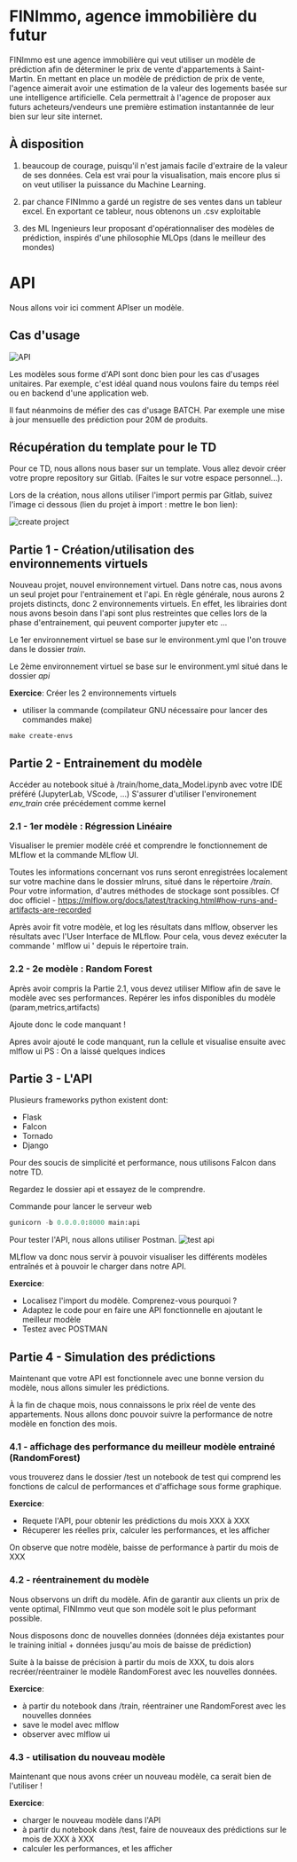 # FINImmo, agence immobilière du futur 

FINImmo est une agence immobilière qui veut utiliser un modèle de prédiction afin de déterminer le prix de vente d'appartements à Saint-Martin. 
En mettant en place un modèle de prédiction de prix de vente, l'agence aimerait avoir une estimation de la valeur des logements basée sur une intelligence artificielle. Cela permettrait à l'agence de proposer aux futurs acheteurs/vendeurs une première estimation instantannée de leur bien sur leur site internet. 

## À disposition

1) beaucoup de courage, puisqu'il n'est jamais facile d'extraire de la valeur de ses données. Cela est vrai pour la visualisation, mais encore plus si on veut utiliser la puissance du Machine Learning. 

2) par chance FINImmo a gardé un registre de ses ventes dans un tableur excel.
En exportant ce tableur, nous obtenons un .csv exploitable

3) des ML Ingenieurs leur proposant d'opérationnaliser des modèles de prédiction, inspirés d'une philosophie MLOps (dans le meilleur des mondes)


# API
 
Nous allons voir ici comment APIser un modèle.

## Cas d'usage

![API](img/api.png)

Les modèles sous forme d'API sont donc bien pour les cas d'usages unitaires. Par exemple, c'est idéal quand nous voulons faire du temps réel ou en backend d'une application web.

Il faut néanmoins de méfier des cas d'usage BATCH. Par exemple une mise à jour mensuelle des prédiction pour 20M de produits.

## Récupération du template pour le TD

Pour ce TD, nous allons nous baser sur un template. Vous allez devoir créer votre propre repository sur Gitlab. (Faites le sur votre espace personnel...).

Lors de la création, nous allons utiliser l'import permis par Gitlab, suivez l'image ci dessous (lien du projet à import : mettre le bon lien):

![create project](img/create_project.png)


## Partie 1 - Création/utilisation des environnements virtuels

Nouveau projet, nouvel environnement virtuel.
Dans notre cas, nous avons un seul projet pour l'entrainement et l'api. 
En règle générale, nous aurons 2 projets distincts, donc 2 environnements virtuels. En effet, les librairies dont nous avons besoin dans l'api sont plus restreintes que celles lors de la phase d'entrainement, qui peuvent comporter jupyter etc ...

Le 1er environnement virtuel se base sur le environment.yml que l'on trouve dans le dossier *train*.

Le 2ème environnement virtuel se base sur le environment.yml situé dans le dossier *api*

**Exercice**: Créer les 2 environnements virtuels

- utiliser la commande (compilateur GNU nécessaire pour lancer des commandes make)

`make create-envs`

## Partie 2 - Entrainement du modèle

Accéder au notebook situé à /train/home_data_Model.ipynb avec votre IDE préféré (JupyterLab, VScode, ...)
S'assurer d'utiliser l'environement _env_train_ crée précédement comme kernel

### 2.1 - 1er modèle : Régression Linéaire

Visualiser le premier modèle créé et comprendre le fonctionnement de MLflow et la commande MLflow UI.

Toutes les informations concernant vos runs seront enregistrées localement sur votre machine dans le dossier mlruns, situé dans le répertoire _/train_.
Pour votre information, d'autres méthodes de stockage sont possibles. Cf doc officiel - https://mlflow.org/docs/latest/tracking.html#how-runs-and-artifacts-are-recorded

Après avoir fit votre modèle, et log les résultats dans mlflow, observer les résultats avec l'User Interface de MLflow.
Pour cela, vous devez exécuter la commande ' mlflow ui ' depuis le répertoire train.


### 2.2 - 2e modèle : Random Forest

Après avoir compris la Partie 2.1, vous devez utiliser Mlflow afin de save le modèle avec ses performances.
Repérer les infos disponibles du modèle (param,metrics,artifacts)

Ajoute donc le code manquant ! 

Apres avoir ajouté le code manquant, run la cellule et visualise ensuite avec mlflow ui
PS : On a laissé quelques indices



## Partie 3 - L'API

Plusieurs frameworks python existent dont:

- Flask
- Falcon
- Tornado
- Django

Pour des soucis de simplicité et performance, nous utilisons Falcon dans notre TD.

Regardez le dossier api et essayez de le comprendre.

Commande pour lancer le serveur web
```python
gunicorn -b 0.0.0.0:8000 main:api
```

Pour tester l'API, nous allons utiliser Postman.
![test api](img/test-api.png)

MLflow va donc nous servir à pouvoir visualiser les différents modèles entraînés et à pouvoir le charger dans notre API. 

**Exercice**:

- Localisez l'import du modèle. Comprenez-vous pourquoi ?
- Adaptez le code pour en faire une API fonctionnelle en ajoutant le meilleur modèle
- Testez avec POSTMAN

## Partie 4 - Simulation des prédictions

Maintenant que votre API est fonctionnele avec une bonne version du modèle, nous allons simuler les prédictions. 

À la fin de chaque mois, nous connaissons le prix réel de vente des appartements. Nous allons donc pouvoir suivre la performance de notre modèle en fonction des mois.

### 4.1 - affichage des performance du meilleur modèle entrainé (RandomForest)

vous trouverez dans le dossier /test un notebook de test qui comprend les fonctions de calcul de performances et d'affichage sous forme graphique. 

**Exercice**:

- Requete l'API, pour obtenir les prédictions du mois XXX à XXX
- Récuperer les réelles prix, calculer les performances, et les afficher

On observe que notre modèle, baisse de performance à partir du mois de XXX

### 4.2 - réentrainement du modèle

Nous observons un drift du modèle. Afin de garantir aux clients un prix de vente optimal, FINImmo veut que son modèle soit le plus peformant possible. 

Nous disposons donc de nouvelles données (données déja existantes pour le training initial + données jusqu'au mois de baisse de prédiction) 

Suite à la baisse de précision à partir du mois de XXX, tu dois alors recréer/réentrainer le modèle RandomForest avec les nouvelles données. 

**Exercice**: 

- à partir du notebook dans /train, réentrainer une RandomForest avec les nouvelles données
- save le model avec mlflow
- observer avec mlflow ui

### 4.3 - utilisation du nouveau modèle

Maintenant que nous avons créer un nouveau modèle, ca serait bien de l'utiliser ! 

**Exercice**: 

- charger le nouveau modèle dans l'API
- à partir du notebook dans /test, faire de nouveaux des prédictions sur le mois de XXX à XXX
- calculer les performances, et les afficher




